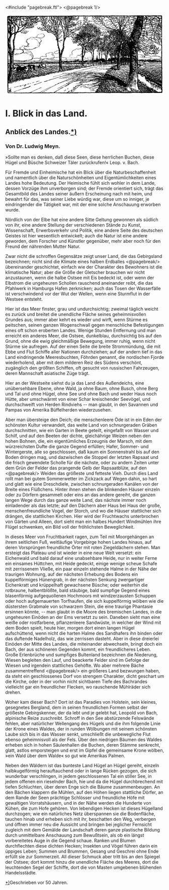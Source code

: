 <#include "pagebreak.ftl">
\<@pagebreak 1/>
<div align="center"><img alt="Blick auf eine Allee" src="0009.gif"/></div>

<h1>I. Blick in das Land.</h1>

<h2>Anblick des Landes.<a class="refnote" id="rn1" href="#fn1">*)</a></h2>

<h3>Von Dr. Ludwig Meyn.</h3>

<div class="quote">
»Sollte man es denken, daß diese Seen, diese
herrlichen Buchen, diese Hügel und Büsche Schweizer
Täler zurückrufen!«                  Leop. v. Bach.
</div>

Für Fremde und Einheimische hat ein Blick über die Naturbeschaffenheit
und namentlich über die Naturschönheiten und Eigentümlichkeiten
eines Landes hohe Bedeutung. Der Heimische fühlt
sich wohler in dem Lande, dessen Vorzüge ihm unverborgen sind;
der Fremde orientiert sich, trägt das Gesamtbild des Landes seiner
äußern Erscheinung nach mit heim, und bewahrt für das, was seiner
Liebe würdig war, diese um so inniger, je eindringender die Tätigkeit
war, mit der eine solche Anschauung erworben wurde.

Nördlich von der Elbe hat eine andere Sitte Geltung gewonnen
als südlich von ihr, eine andere Stellung der verschiedenen Stände
zu Kunst, Wissenschaft, Erwerbsverkehr und Politik, eine andere Seite
des deutschen Geistes ist hier wesentlich entwickelt; auch die Natur
ist eine andere geworden, dem Forscher und Künstler gegenüber,
mehr aber noch für den Freund der nährenden Mutter Natur.

Zwar nicht die schroffen Gegensätze zeigt unser Land, die das
Gebirgsland bezeichnen; nicht sind die Klimate eines halben Erdballes
\<@pagebreak/>
übereinander geschichtet, einfach wie der Charakter des Bewohners
ist die klimatische Natur; aber die Größe der Gletscher
brauchen wir nicht anzustaunen, wenn die halbe Ostsee mit Eis bedeckt
ist, oder wenn der Elbstrom die ungeheuren Schollen rauschend
aneinander reibt, die das Pfahlwerk in Hamburgs Hafen zerknicken;
auch das Tosen der Wasserfälle ist verschwindend vor der Wut der
Wellen, wenn eine Sturmflut in der Westsee entsteht.

Hier ist das Meer finster, grau und undurchsichtig; zweimal
täglich weicht es zurück und breitet die unendliche Fläche seines geheimnisvollen
Grundes aus; immer aber kehrt es wieder und wirft,
wenn Stürme es peitschen, seinen ganzen Wogenschwall gegen menschliche
Befestigungen eines oft schon eroberten Landes. Wenige Stunden
Entfernung und man erreicht ein anderes Meer, die Ostsee, dunkelblau,
durchsichtig bis auf den Grund, ohne die ewig gleichmäßige
Bewegung, immer ruhig, wenn nicht Stürme sie aufregen. Auf
der einen Seite die breite Strommündung, die mit Ebbe und Flut
Schiffe aller Nationen durchziehen; auf der andern tief in das Land
eindringende Meeresbuchten, Föhrden genannt, die nordischen Fjorde
wiederholend, aber mit dem milderen Reiz des Südens verschönt,
zugänglich den größten Schiffen, oft gesucht von russischen Fahrzeugen,
deren Mannschaft asiatische Züge trägt.

Hier an der Westseite siehst du ja das Land des Außendeichs,
eine unübersehbare Ebene, ohne Wald, ja ohne Baum, ohne
Busch, ohne Berg und Tal und ohne Hügel, ohne See und ohne
Bach und weder Haus noch Hütte, aber umschwärmt von einer
Schar kreischender Seevögel, und durchschweift von Herden Rindviehs
-- man glaubt, in den Savannen und Pampas von Amerika
Büffelherden wiederzusehen.

Aber man übersteige den Deich; die menschenleere Öde ist in
ein Eden der schönsten Kultur verwandelt, das weite Land von
schnurgeraden Gräben durchschnitten, wie ein Garten in Beete geteilt,
eingefaßt von Wasser und Schilf, und auf den Beeten der
dichte, gleichährige Weizen neben den hohen Bohnen, die, ein eigentümliches
Erzeugnis der Marsch, mit dem würzreichsten Dufte die
ganze Gegend erfüllen; Hafer, Sommer- und Wintergerste, alle so
geschlossen, daß kaum ein Sonnenstrahl bis auf den Boden dringen
mag, und dazwischen die Stoppel der letzten Rapsaat und die frisch
gewendete Scholle für die nächste, oder zu andern Zeiten unter dem
Grün der Felder das prangende Gelb der Rapsaatblüte, auf den 
\<@pagebreak/>
Weiden das größeste und fetteste Vieh. Durch dies Land rollt man
bei gutem Sommerwetter im Zickzack auf Wegen dahin, so hart und
glatt wie eine Dreschdiele, zwischen schnurgeraden Kanälen von der
Breite eines Flüßchens. Hinter ihnen stehen die blinkenden Häuser
einzeln oder zu Dörfern gesammelt oder eins an das andere gereiht,
die ganzen langen Wege durch das ganze weite Land, das
nächste immer noch einladender als das letzte; auf den Dächern aber
Haus bei Haus der große, menschenfreundliche Vogel, der Storch,
und wo die Häuser stattlicher sich drängen, die stattlichen Kirchen.
Hier wird der Fruchtwachs unterbrochen von Gärten und Alleen,
dort sieht man ein halbes Hundert Windmühlen ihre Flügel
schwenken, ein Bild voll der fröhlichsten Beweglichkeit.

In dieses Meer von Fruchtbarkeit ragen, zum Teil mit Moorgehängen
an ihrem seitlichen Fuß, weitläufige Vorgebirge hohen
Landes hinaus, auf deren Vorsprüngen freundliche Örter mit roten
Ziegeldächern stehen. Man ersteigt das Plateau und ist wieder in
eine neue Welt versetzt: ein Eichenwald und bald darauf eine unabsehbare 
Heide, nur in weiter Ferne ein einsames Hüttchen, mit
Heide gedeckt, einige wenige scheue Schafe mit zerrissenem Vließe,
ein paar einzeln stehende Halme in der Nähe der traurigen Wohnung,
auf der nächsten Erhebung des Bodens ein kuppelförmiges Hünengrab, 
in der nächsten Senkung zwergartiger Eichenkratt und krüppelhaft 
gewachsene Büsche; oder weiterhin die rotbraune, halbentblößte, 
bald stäubige, bald sumpfige Gegend eines blasenförmig aufgequollenen 
Hochmoors mit windzerzausten Schuppen oder hoch aufgemauerten 
Torfhaufen, die sich kuppelförmig wölben wie die düstersten Grabmale 
von schwarzem Stein, die eine traurige Phantasie ersinnen 
könnte, -- man glaubt in die Moore des bremischen Landes, in die 
ungeheuren Einöden an der Ems versetzt zu sein. Daneben sieht 
man eine weiße oder rostfarbene, pflanzenleere Sandwüste, in welcher 
der Wind mit dem Boden spielt, heute hier, morgen dort einen 
langen Hügel aufschüttend, wenn nicht die harten Halme des Sandhafers 
ihn binden oder das duftende Nadelholz, das wie zerrissen 
dasteht. Aber in diese dreierlei Einöden der Mitte des Landes, 
die miteinander abwechseln, bringt doch ein Bach, der aus schöneren 
Gegenden kommt, ein freundlicheres Leben. Große Erlenbrüche und 
sumpfiges Bultenland bezeichnen die Niederung, Wiesen begleiten 
den Lauf, und beackerte Felder sind im Gefolge der Wiesen und irgendein
stattliches Gehöfte. Wo aber mehrere Bäche zusammentreffend 
\<@pagebreak/>
ein größeres Land bezwungen haben, da steht ein geschlossenes Dorf
von strengem Charakter, dicht geschart um die Kirche, oder in der
vorhin nicht sichtbaren Tiefe des Bachrandes vielleicht gar ein freundlicher
Flecken, wo rauschende Mühlräder sich drehen.

Woher kam dieser Bach? Dort ist das Paradies von Holstein,
sein kleines, gesegnetes Bergland, dem in seinen freundlichen Formen
selbst der größeste Gebirgskenner, der da lebt und je gelebt hat,
Leopold von Bach, alpinische Reize zuschreibt. Schroff in den See
abstürzende Felswände fehlen, aber natürlicher Wellengang des
Hügels und die ihm folgende Linie der Krone eines Waldes, der
in runden Wölbungen mit seinem schönsten Laube sich bis in das
Wasser senkt, umschließt die unbewegliche Flut ebenso geheimnisvoll
als der Fels. Über den niedrigen Bäumen des Waldes erheben
sich in hohen Säulenhallen die Buchen, deren Stämme senkrecht,
glatt, astlos emporsteigen und erst im Gipfel die gemeinsame
Krone wölben, »ein Wald über dem Walde« so gut wie Amerikas
Palmen.

Neben den Wäldern ist das bunteste Land Hügel an Hügel gereiht,
einzeln halbkugelförmig herauftauchend oder in lange Rücken
gezogen, die sich wunderbar verschlingen, in jedem geschlossenen Tal
ein stiller See, in jedem offenen ein rieselnder Bach, hie und da die
Hügel durchbrechend mit tiefen Schluchten, über deren Enge sich die
Bäume zusammenbeugen. An den Bächen klappern die Mühlen,
auf den Höhen liegen stattliche Dörfer, an dem Rande der Seen
prächtige Schlösser und freundliche Höfe mit gewaltigen Vorratshäusern,
und in der Nähe werden die Hunderte von Kühen, die zum
Hofe gehören. Von lebendigen Hecken ist dieses Hügelland durchzogen;
wie ein natürliches Netz überspannen sie die Bodenfläche,
tauchen hinab und erheben sich mit ihr, beschatten den Weg, verbergen
und öffnen immer neu die Aussicht und bringen bei jeglicher
Fernsicht zugleich mit dem Gemälde der Landschaft deren ganze
plastische Bildung durch unmittelbare Anschauung zum Bewußtsein,
als ob ein längst vorbereitetes Auge in die Gegend schaue.
Ranken und Blumen durchflechten diese dichten Hecken; Insekten und
Vögel führen darin ein üppiges Leben; Summen und Brummen,
Gesang und Geschrei ohne Ende erfüllt sie zur Sommerzeit. All
dieser Schmuck aber tritt bis an den Spiegel der Ostsee; dort kommt
hinzu die unendliche Fläche des Meeres, dort die leuchtenden Segel
der Schiffe, dort die von Masten umgebenen blühenden Handelsstädte. 

<div class="footnote" id="fn1"><a href="#rn1">*)</a>Geschrieben vor 50 Jahren.</div>

